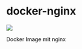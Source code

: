 # docker-nginx
[![](https://badge.imagelayers.io/qnib/nginx:latest.svg)](https://imagelayers.io/?images=qnib/nginx:latest 'Get your own badge on imagelayers.io')

Docker Image mit nginx
